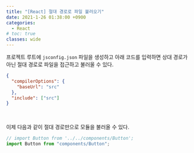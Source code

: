 ```yaml
---
title: "[React] 절대 경로로 파일 불러오기"
date: 2021-1-26 01:38:00 +0900
categories:
  - React
# toc: true
classes: wide
---
```


프로젝트 루트에 `jsconfig.json` 파일을 생성하고 아래 코드를 입력하면 상대 경로가 아닌 절대 경로로 파일을 접근하고 불러올 수 있다.

```json
{
  "compilerOptions": {
    "baseUrl": "src"
  },
  "include": ["src"]
}
```

<br>

이제 다음과 같이 절대 경로만으로 모듈을 불러올 수 있다.

```jsx
// import Button from '../../components/Button';
import Button from "components/Button";
```
